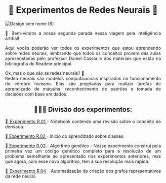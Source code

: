 <h1 align="center"> 🧠 Experimentos de Redes Neurais 🧠 </h1>

![Design sem nome (6)](https://github.com/barbaraperez/Aula_redes_Barbara/assets/107041797/384e1eeb-ca18-4514-bfff-084383ff8b8f)

<p align="justify">
📍 Bem-vindos a nossa segunda parada nessa viagem pela inteligência artifial!
</p>

<p align="justify">
Aqui vocês poderão ver todos os experimentos que estou aprendendo sobre redes neurais, lembrando que todos os conceitos provem das aulas apresenstadas pelo professor Daniel Cassar e dos materiais que estão na bibliografia do Readme principal.
</p>

<p align="justify">
Ok, mas o que são as redes neurais? 🤔
<br>
Redea neurais são modelos computacionais inspirados no funcionamento do cérebro humano. Elas são projetadas para realizar tarefas de aprendizado de máquina, reconhecimento de padrões e tomada de decisões com base em dados.
</p>

<h2 align="center"> 👩🏽‍🔬 Divisão dos experimentos:</h2>

<p align="justify">
🧫<a href="https://github.com/barbaraperez/Aula_redes_Barbara/blob/9131255444a6d8880509325913d131149bd3027e/RedesNeurais/experimento%20R.01%20-%20derivadas.ipynb"> Experimento R.01 </a> - Notebook contendo uma revisão sobre o conceito de derivada.
</p>

<p align="justify">
🦾<a href="https://github.com/barbaraperez/Aula_redes_Barbara/blob/9131255444a6d8880509325913d131149bd3027e/RedesNeurais/experimento%20R.01.2%20-%20derivadas.ipynb"> Experimento R.02 </a> - Inicio do aprendizado sobre classes. 
</p>

<p align="justify">
🥼<a href="https://github.com/barbaraperez/Aula_redes_Barbara/blob/9131255444a6d8880509325913d131149bd3027e/RedesNeurais/experimento%20R.03%20-%20construindo%20um%20grafo%20automaticamente.ipynb"> Experimento R.03 </a> - Algoritmo genético - Nesse experimento construí pela primeira vez um código genético completo para a resolução de um problema semelhante ao apresentado nos experimentos anteriores, mas que agora, com esse novo algoritmo, tem a sua resolução mais rápida.
</p>

<p align="justify">
🦿<a href="https://github.com/barbaraperez/Aula_redes_Barbara/blob/9131255444a6d8880509325913d131149bd3027e/RedesNeurais/experimento%20R.04%20-%20computando%20gradientes%20locais.ipynb"> Experimento R.04 </a> - Automatização da criação dos grafos representativos da rede neural.
</p>
